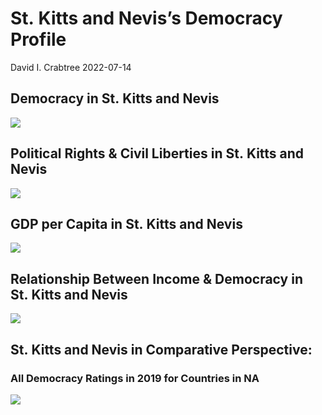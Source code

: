 St. Kitts and Nevis’s Democracy Profile
================
David I. Crabtree
2022-07-14

## Democracy in St. Kitts and Nevis

![](C:\Users\David\Desktop\PROGRA~1\FILESA~1\CFSS\hw06\reports\STA783~1.KIT/figure-gfm/Demscore-1.png)<!-- -->

## Political Rights & Civil Liberties in St. Kitts and Nevis

![](C:\Users\David\Desktop\PROGRA~1\FILESA~1\CFSS\hw06\reports\STA783~1.KIT/figure-gfm/Political%20Rights%20&%20Civil%20Libs-1.png)<!-- -->

## GDP per Capita in St. Kitts and Nevis

![](C:\Users\David\Desktop\PROGRA~1\FILESA~1\CFSS\hw06\reports\STA783~1.KIT/figure-gfm/GDP%20per%20Capita-1.png)<!-- -->

## Relationship Between Income & Democracy in St. Kitts and Nevis

![](C:\Users\David\Desktop\PROGRA~1\FILESA~1\CFSS\hw06\reports\STA783~1.KIT/figure-gfm/Income%20&%20Dem-1.png)<!-- -->

## St. Kitts and Nevis in Comparative Perspective:

### All Democracy Ratings in 2019 for Countries in NA

![](C:\Users\David\Desktop\PROGRA~1\FILESA~1\CFSS\hw06\reports\STA783~1.KIT/figure-gfm/Democracy%20in%20Comparative%20Perspective-1.png)<!-- -->
